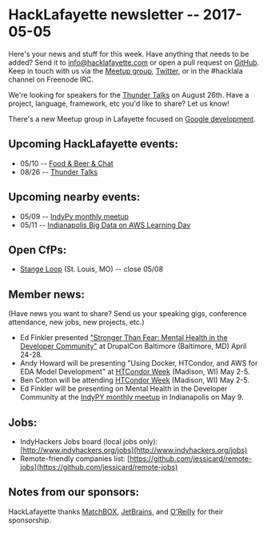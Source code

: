 # HackLafayette newsletter -- 2017-05-05

Here's your news and stuff for this week. Have anything that needs to be added? Send it to info@hacklafayette.com or open a pull request on [GitHub](https://github.com/hacklafayette/newsletter). Keep in touch with us via the [Meetup group](https://www.meetup.com/hacklafayette/), [Twitter](https://twitter.com/hacklafayette), or in the #hacklala channel on Freenode IRC.

We're looking for speakers for the [Thunder Talks](https://www.meetup.com/hacklafayette/events/237527854/) on August 26th. Have a project, language, framework, etc you'd like to share? Let us know!

There's a new Meetup group in Lafayette focused on [Google development](https://www.meetup.com/GDGLafayette/).

## Upcoming HackLafayette events:

* 05/10 -- [Food & Beer & Chat](https://www.meetup.com/hacklafayette/events/239220684/)
* 08/26 -- [Thunder Talks](https://www.meetup.com/hacklafayette/events/239012244/)

## Upcoming nearby events:

* 05/09 -- [IndyPy monthly meetup](https://www.meetup.com/indypy/events/231706241/)
* 05/11 -- [Indianapolis Big Data on AWS Learning Day](https://reluscloud.com/events/indianapolis-aws-big-data-event/?utm_medium=email&utm_source=marketo&mkt_tok=eyJpIjoiTUdZMVpUQmxaVGc1TlRZMyIsInQiOiJCRFhaWEYwckNHRU51R25ycHo4RGdRYmpNT1NseWZ5aE4ySGhSNFN6eGlsY0FPN3ljVzk1a3NON0IxemJEbXZ1WlV2eStYNG4xeENjNEZYc1dHRlFKSXB5Q0ZDeWtSTnFFRytRUEVoMGRJcnFzMEZ2eGF2VVwvalBzWTI4N0dmbHUifQ%3D%3D)


## Open CfPs:
* [Stange Loop](http://thestrangeloop.com/cfp.html) (St. Louis, MO) -- close 05/08

## Member news:
(Have news you want to share? Send us your speaking gigs, conference attendance, new jobs, new projects, etc.)
* Ed Finkler presented ["Stronger Than Fear: Mental Health in the Developer Community"](http://blog.osmihelp.org/post/157824606617/just-announced-osmi-founder-ed-finkler-will-be) at DrupalCon Baltimore (Baltimore, MD) April 24-28.
* Andy Howard will be presenting "Using Docker, HTCondor, and AWS for EDA Model Development" at [HTCondor Week](http://research.cs.wisc.edu/htcondor/HTCondorWeek2017/) (Madison, WI) May 2-5.
* Ben Cotton will be attending [HTCondor Week](http://research.cs.wisc.edu/htcondor/HTCondorWeek2017/) (Madison, WI) May 2-5.
* Ed Finkler will be presenting on Mental Health in the Developer Community at the [IndyPY monthly meetup](https://www.meetup.com/indypy/events/231706241/) in Indianapolis on May 9.

## Jobs:
* IndyHackers Jobs board (local jobs only): [http://www.indyhackers.org/jobs](http://www.indyhackers.org/jobs)
* Remote-friendly companies list: [https://github.com/jessicard/remote-jobs](https://github.com/jessicard/remote-jobs)

## Notes from our sponsors:

HackLafayette thanks [MatchBOX](http://matchboxstudio.org/), [JetBrains](https://www.jetbrains.com/), and [O'Reilly](http://www.oreilly.com/) for their sponsorship.
